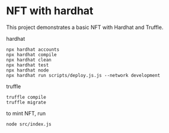 # NFT with hardhat

This project demonstrates a basic NFT with Hardhat and Truffle. 

hardhat
```shell
npx hardhat accounts
npx hardhat compile
npx hardhat clean
npx hardhat test
npx hardhat node
npx hardhat run scripts/deploy.js.js --network development
```

truffle
```shell
truffle compile
truffle migrate
```

to mint NFT, run
```
node src/index.js
```